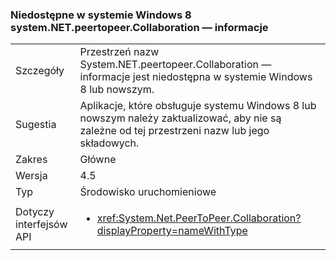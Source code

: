 ### <a name="systemnetpeertopeercollaboration-unavailable-on-windows-8"></a>Niedostępne w systemie Windows 8 system.NET.peertopeer.Collaboration — informacje

|   |   |
|---|---|
|Szczegóły|Przestrzeń nazw System.NET.peertopeer.Collaboration — informacje jest niedostępna w systemie Windows 8 lub nowszym.|
|Sugestia|Aplikacje, które obsługuje systemu Windows 8 lub nowszym należy zaktualizować, aby nie są zależne od tej przestrzeni nazw lub jego składowych.|
|Zakres|Główne|
|Wersja|4.5|
|Typ|Środowisko uruchomieniowe|
|Dotyczy interfejsów API|<ul><li><xref:System.Net.PeerToPeer.Collaboration?displayProperty=nameWithType></li></ul>|

